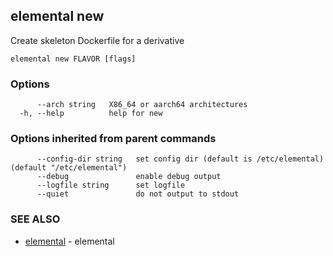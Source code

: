 ## elemental new

Create skeleton Dockerfile for a derivative

```
elemental new FLAVOR [flags]
```

### Options

```
      --arch string   X86_64 or aarch64 architectures
  -h, --help          help for new
```

### Options inherited from parent commands

```
      --config-dir string   set config dir (default is /etc/elemental) (default "/etc/elemental")
      --debug               enable debug output
      --logfile string      set logfile
      --quiet               do not output to stdout
```

### SEE ALSO

* [elemental](elemental.md)	 - elemental

